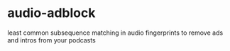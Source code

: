 # audio-adblock
least common subsequence matching in audio fingerprints to remove ads and intros from your podcasts
